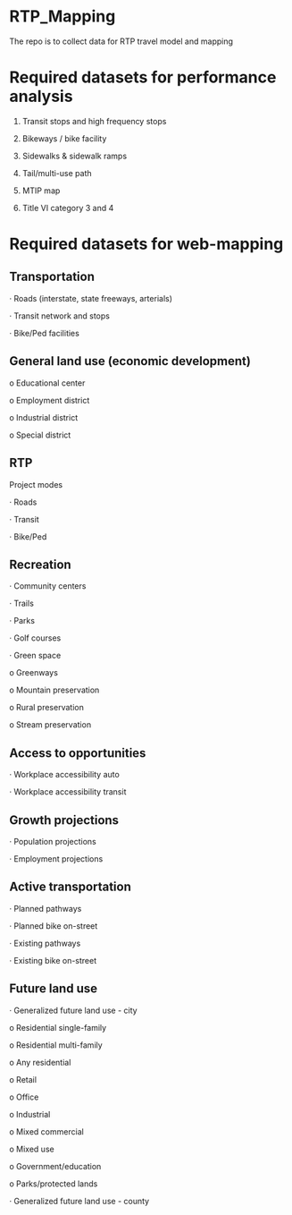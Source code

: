 # RTP_Mapping
The repo is to collect data for RTP travel model and mapping

# Required datasets for performance analysis

1. Transit stops and high frequency stops

2. Bikeways / bike facility

3. Sidewalks & sidewalk ramps

4. Tail/multi-use path

5. MTIP map

6. Title VI category 3 and 4


# Required datasets for web-mapping
## Transportation

·        Roads (interstate, state freeways, arterials)

·        Transit network and stops

·        Bike/Ped facilities


## General land use (economic development)

o   Educational center

o   Employment district

o   Industrial district

o   Special district


## RTP

Project modes

·        Roads

·        Transit

·        Bike/Ped

## Recreation

·        Community centers 

·        Trails

·        Parks

·        Golf courses

·        Green space

o   Greenways

o   Mountain preservation

o   Rural preservation

o   Stream preservation
 
 
## Access to opportunities

·        Workplace accessibility auto

·        Workplace accessibility transit

## Growth projections

·        Population projections

·        Employment projections

## Active transportation

·        Planned pathways

·        Planned bike on-street

·        Existing pathways

·        Existing bike on-street

## Future land use

·        Generalized future land use - city

o   Residential single-family

o   Residential multi-family

o   Any residential

o   Retail

o   Office

o   Industrial

o   Mixed commercial

o   Mixed use

o   Government/education

o   Parks/protected lands

·        Generalized future land use - county
